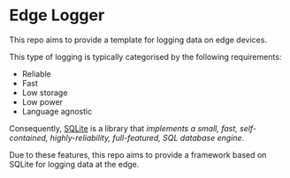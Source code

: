 # Edge Logger

This repo aims to provide a template for logging data on edge devices.

This type of logging is typically categorised by the following requirements:
- Reliable
- Fast
- Low storage
- Low power
- Language agnostic

Consequently, [SQLite](https://www.sqlite.org/index.html) is a library that *implements a small, fast, self-contained, highly-reliability, full-featured, SQL database engine*.

Due to these features, this repo aims to provide a framework based on SQLite for logging data at the edge.
